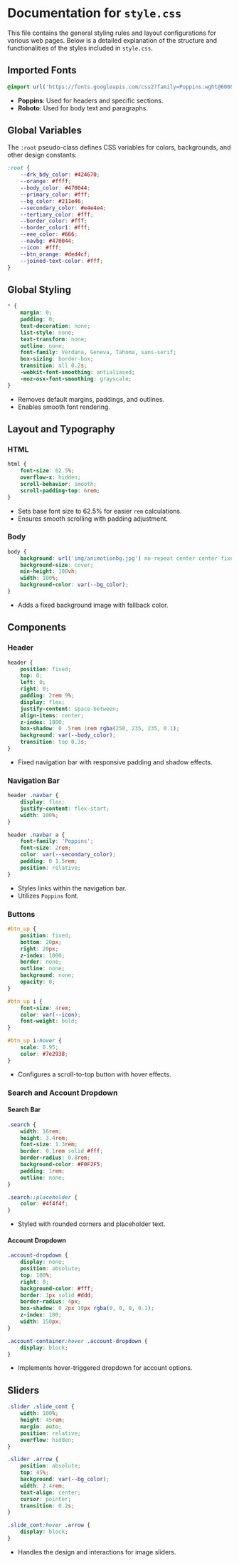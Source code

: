 # Documentation for `style.css`

This file contains the general styling rules and layout configurations for various web pages. Below is a detailed explanation of the structure and functionalities of the styles included in `style.css`.

## Imported Fonts
```css
@import url('https://fonts.googleapis.com/css2?family=Poppins:wght@600&family=Roboto:wght@300&display=swap');
```
- **Poppins**: Used for headers and specific sections.
- **Roboto**: Used for body text and paragraphs.

## Global Variables
The `:root` pseudo-class defines CSS variables for colors, backgrounds, and other design constants:
```css
:root {
    --drk_bdy_color: #424670;
    --orange: #ffff;
    --body_color: #470044;
    --primary_color: #fff;
    --bg_color: #211e46;
    --secondary_color: #e4e4e4;
    --tertiary_color: #fff;
    --border_color: #fff;
    --border_color1: #fff;
    --eee_color: #666;
    --navbg: #470044;
    --icon: #fff;
    --btn_orange: #ded4cf;
    --joined-text-color: #fff;
}
```

## Global Styling
```css
* {
    margin: 0;
    padding: 0;
    text-decoration: none;
    list-style: none;
    text-transform: none;
    outline: none;
    font-family: Verdana, Geneva, Tahoma, sans-serif;
    box-sizing: border-box;
    transition: all 0.2s;
    -webkit-font-smoothing: antialiased;
    -moz-osx-font-smoothing: grayscale;
}
```
- Removes default margins, paddings, and outlines.
- Enables smooth font rendering.

## Layout and Typography
### HTML
```css
html {
    font-size: 62.5%;
    overflow-x: hidden;
    scroll-behavior: smooth;
    scroll-padding-top: 6rem;
}
```
- Sets base font size to 62.5% for easier `rem` calculations.
- Ensures smooth scrolling with padding adjustment.

### Body
```css
body {
    background: url('img/animotionbg.jpg') no-repeat center center fixed;
    background-size: cover;
    min-height: 100vh;
    width: 100%;
    background-color: var(--bg_color);
}
```
- Adds a fixed background image with fallback color.

## Components
### Header
```css
header {
    position: fixed;
    top: 0;
    left: 0;
    right: 0;
    padding: 2rem 9%;
    display: flex;
    justify-content: space-between;
    align-items: center;
    z-index: 1000;
    box-shadow: 0 .5rem 1rem rgba(250, 235, 235, 0.1);
    background: var(--body_color);
    transition: top 0.3s;
}
```
- Fixed navigation bar with responsive padding and shadow effects.

### Navigation Bar
```css
header .navbar {
    display: flex;
    justify-content: flex-start;
    width: 100%;
}

header .navbar a {
    font-family: 'Poppins';
    font-size: 2rem;
    color: var(--secondary_color);
    padding: 0 1.5rem;
    position: relative;
}
```
- Styles links within the navigation bar.
- Utilizes `Poppins` font.

### Buttons
```css
#btn_up {
    position: fixed;
    bottom: 20px;
    right: 20px;
    z-index: 1000;
    border: none;
    outline: none;
    background: none;
    opacity: 0;
}

#btn_up i {
    font-size: 4rem;
    color: var(--icon);
    font-weight: bold;
}

#btn_up i:hover {
    scale: 0.95;
    color: #7e2938;
}
```
- Configures a scroll-to-top button with hover effects.

### Search and Account Dropdown
#### Search Bar
```css
.search {
    width: 16rem;
    height: 3.4rem;
    font-size: 1.3rem;
    border: 0.1rem solid #fff;
    border-radius: 0.8rem;
    background-color: #F0F2F5;
    padding: 1rem;
    outline: none;
}

.search::placeholder {
    color: #4f4f4f;
}
```
- Styled with rounded corners and placeholder text.

#### Account Dropdown
```css
.account-dropdown {
    display: none;
    position: absolute;
    top: 100%;
    right: 0;
    background-color: #fff;
    border: 1px solid #ddd;
    border-radius: 4px;
    box-shadow: 0 2px 10px rgba(0, 0, 0, 0.1);
    z-index: 100;
    width: 150px;
}

.account-container:hover .account-dropdown {
    display: block;
}
```
- Implements hover-triggered dropdown for account options.

## Sliders
```css
.slider .slide_cont {
    width: 100%;
    height: 45rem;
    margin: auto;
    position: relative;
    overflow: hidden;
}

.slider .arrow {
    position: absolute;
    top: 45%;
    background: var(--bg_color);
    width: 2.4rem;
    text-align: center;
    cursor: pointer;
    transition: 0.2s;
}

.slide_cont:hover .arrow {
    display: block;
}
```
- Handles the design and interactions for image sliders.

